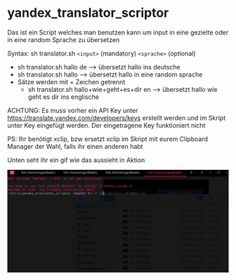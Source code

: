 # yandex_translator_scriptor
Das ist ein Script welches man benutzen kann um input in eine gezielte oder in eine random Sprache zu übersetzen

Syntax: sh translator.sh `<input>` (mandatory) `<sprache>` (optional)

*  sh translator.sh hallo de --> übersetzt hallo ins deutsche
*  sh translator.sh hallo --> übersetzt hallo in eine random sprache
*  Sätze werden mit + Zeichen getrennt
    * sh translator.sh hallo+wie+geht+es+dir en --> übersetzt hallo wie geht es dir ins englische

ACHTUNG: Es muss vorher ein API Key unter https://translate.yandex.com/developers/keys erstellt werden und im Skript unter Key eingefügt werden.
Der eingetragene Key funktioniert nicht

PS: Ihr benötigt xclip, bzw ersetzt xclip im Skript mit eurem Clipboard Manager der Wahl, falls ihr einen anderen habt

Unten seht ihr ein gif wie das aussieht in Aktion

![](gifs/yandex.gif)
